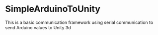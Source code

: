 # SimpleArduinoToUnity

This is a basic communication framework using serial communication to send Arduino values to Unity 3d
